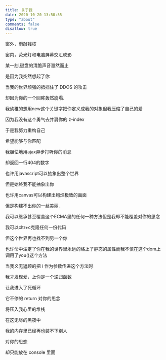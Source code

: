 ```yaml
---
title: 关于我
date: 2020-10-20 13:50:55
type: "about"
comments: false
disallow: true
---
```


窗外，雨敲残枝

窗内，荧光灯和电脑屏幕交汇映影

某一刻,键盘的清脆声音戛然而止

是因为我突然想起了你

当我的世界顽强的抵挡住了 DDOS 的攻击

却因为你的一个回眸轰然崩塌.

我幼稚的想用new这个关键字把你定义成我的对象但我压缩了自己的爱

因为我没有这个勇气去并肩你的 z-index

于是我努力重构自己

希望能够与你匹配

我胆怯地用ajax异步打听你的消息

却返回一行404的数字

也许用javascript可以抽象出整个世界

但是始终我不能抽象出你

也许用canvas可以构建出绚烂极致的画面

但是构建不出你的一丝美丽.

我可以继承甚至覆盖这个ECMA里的任何一种方法但是我却不能覆盖对你的思念

我可以cltr+c克隆任何一份代码

但这个世界再也找不到另一个你

也许命中注定了你在我的世界里永远的烙上了静态的属性而我不慎在这个dom上调用了you()这个方法

当我义无返顾的把 i 作为参数传进这个方法时

我才发现爱，上你是一个递归函数

让我进入了死循环

它不停的 return 对你的思念

将压入我心里的堆栈

在这无尽的黑夜中

我的内存里已经再也装不下别人

对你的思恋

却只能放在 console 里面